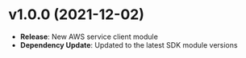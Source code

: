 # v1.0.0 (2021-12-02)

* **Release**: New AWS service client module
* **Dependency Update**: Updated to the latest SDK module versions


